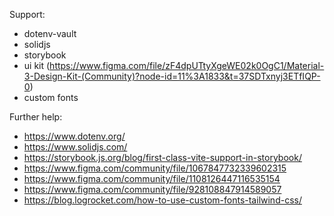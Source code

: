 Support:
- dotenv-vault
- solidjs
- storybook
- ui kit (https://www.figma.com/file/zF4dpUTtyXgeWE02k0OgC1/Material-3-Design-Kit-(Community)?node-id=11%3A1833&t=37SDTxnyj3ETfIQP-0)
- custom fonts

Further help:
- https://www.dotenv.org/
- https://www.solidjs.com/
- https://storybook.js.org/blog/first-class-vite-support-in-storybook/
- https://www.figma.com/community/file/1067847732339602315
- https://www.figma.com/community/file/1108126447116535154
- https://www.figma.com/community/file/928108847914589057
- https://blog.logrocket.com/how-to-use-custom-fonts-tailwind-css/